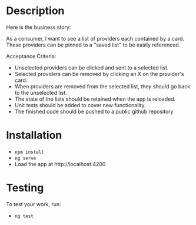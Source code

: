 # Description

Here is the business story:

As a consumer, I want to see a list of providers each contained by a card. These providers can be pinned to a "saved list" to be easily referenced.

Acceptance Criteria:

- Unselected providers can be clicked and sent to a selected list.
- Selected providers can be removed by clicking an X on the provider's card.
- When providers are removed from the selected list, they should go back to the unselected list.
- The state of the lists should be retained when the app is reloaded.
- Unit tests should be added to cover new functionality.
- The finished code should be pushed to a public github repository

# Installation

- `npm install`
- `ng serve`
- Load the app at http://localhost:4200 

# Testing

To test your work, run:

- `ng test`
